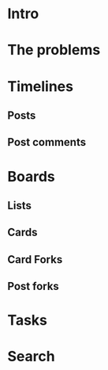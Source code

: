 # Intro

# The problems

# Timelines

## Posts

## Post comments


# Boards

## Lists


## Cards

## Card Forks

## Post forks

# Tasks

# Search 
